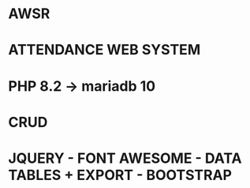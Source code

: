 # AWSR

# ATTENDANCE WEB SYSTEM 

# PHP 8.2 -> mariadb 10 

# CRUD 

# JQUERY - FONT AWESOME - DATA TABLES + EXPORT - BOOTSTRAP